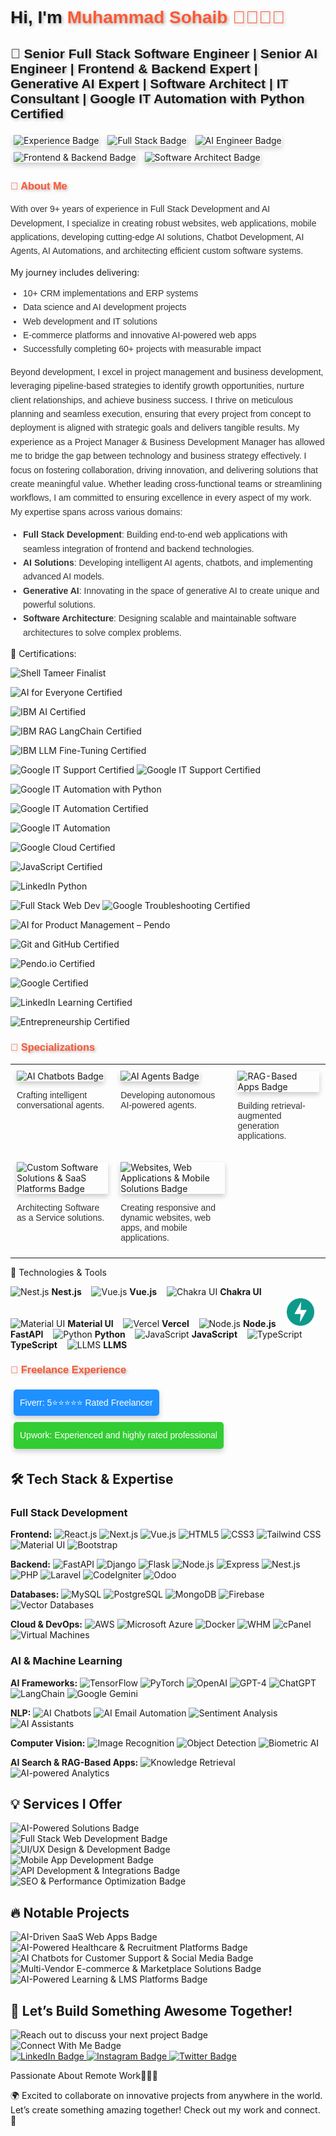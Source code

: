 <h1 style="font-family: Arial, sans-serif; text-shadow: 2px 2px 5px rgba(0,0,0,0.3);">
Hi, I'm <span style="color: #FF5733; font-weight: bold;">Muhammad Sohaib 👨🏻‍💻👋</span>
</h1>
<h2 style="font-family: Arial, sans-serif; text-shadow: 2px 2px 5px rgba(0,0,0,0.3);">
  🚀 Senior Full Stack Software Engineer | Senior AI Engineer | Frontend & Backend Expert | Generative AI Expert | Software Architect | IT Consultant | Google IT Automation with Python Certified
</h2>

<p>
  <img src="https://img.shields.io/badge/Years%20of%20Experience-9%2B-blue" alt="Experience Badge" style="margin: 5px; box-shadow: 0 4px 8px rgba(0, 0, 0, 0.2);"/>
  <img src="https://img.shields.io/badge/Full%20Stack-Expert-brightgreen" alt="Full Stack Badge" style="margin: 5px; box-shadow: 0 4px 8px rgba(0, 0, 0, 0.2);"/>
  <img src="https://img.shields.io/badge/AI%20Engineer-Expert-orange" alt="AI Engineer Badge" style="margin: 5px; box-shadow: 0 4px 8px rgba(0, 0, 0, 0.2);"/>
  <img src="https://img.shields.io/badge/Frontend%20%26%20Backend-Expert-blueviolet" alt="Frontend & Backend Badge" style="margin: 5px; box-shadow: 0 4px 8px rgba(0, 0, 0, 0.2);"/>
  <img src="https://img.shields.io/badge/Software%20Architect-Expert-yellow" alt="Software Architect Badge" style="margin: 5px; box-shadow: 0 4px 8px rgba(0, 0, 0, 0.2);"/>
</p>

<h3 style="font-family: Arial, sans-serif; font-weight: bold; color: #FF5733; text-shadow: 2px 2px 4px rgba(0,0,0,0.3);">🔹 About Me</h3>

<p style="font-family: Arial, sans-serif; font-size: 14px; color: #333; line-height: 1.6; text-align: left;">
  With over 9+ years of experience in Full Stack Development and AI Development, I specialize in creating robust websites, web applications, mobile applications, developing cutting-edge AI solutions, Chatbot Development, AI Agents, AI Automations, and architecting efficient custom software systems.
  
  My journey includes delivering:
</p>
<ul style="font-family: Arial, sans-serif; font-size: 14px; color: #333; line-height: 1.6; padding-left: 20px; text-align: left;">
  <li>10+ CRM implementations and ERP systems</li>
  <li>Data science and AI development projects</li>
  <li>Web development and IT solutions</li>
  <li>E-commerce platforms and innovative AI-powered web apps</li>
  <li>Successfully completing 60+ projects with measurable impact</li>
</ul>
<p style="font-family: Arial, sans-serif; font-size: 14px; color: #333; line-height: 1.6; text-align: left;">
  Beyond development, I excel in project management and business development, leveraging pipeline-based strategies to identify growth opportunities, nurture client relationships, and achieve business success. I thrive on meticulous planning and seamless execution, ensuring that every project from concept to deployment is aligned with strategic goals and delivers tangible results. My experience as a Project Manager & Business Development Manager has allowed me to bridge the gap between technology and business strategy effectively. I focus on fostering collaboration, driving innovation, and delivering solutions that create meaningful value. Whether leading cross-functional teams or streamlining workflows, I am committed to ensuring excellence in every aspect of my work. My expertise spans across various domains:
</p>
<ul style="font-family: Arial, sans-serif; font-size: 14px; color: #333; line-height: 1.6; padding-left: 20px; text-align: left;">
  <li><strong>Full Stack Development</strong>: Building end-to-end web applications with seamless integration of frontend and backend technologies.</li>
  <li><strong>AI Solutions</strong>: Developing intelligent AI agents, chatbots, and implementing advanced AI models.</li>
  <li><strong>Generative AI</strong>: Innovating in the space of generative AI to create unique and powerful solutions.</li>
  <li><strong>Software Architecture</strong>: Designing scalable and maintainable software architectures to solve complex problems.</li>
</ul>


📜 Certifications: 


![Shell Tameer Finalist](https://img.shields.io/badge/Top%2030%20Finalist-Shell%20Tameer%20Awards%202024-red?logo=shell&logoColor=white)

![AI for Everyone Certified](https://img.shields.io/badge/Certified-AI%20for%20Everyone%20(DeepLearning.AI)-blueviolet?logo=deeplearningdotai&logoColor=white)

![IBM AI Certified](https://img.shields.io/badge/Certified-IBM%20AI%20Engineering-blue?logo=ibm&logoColor=white)

![IBM RAG LangChain Certified](https://img.shields.io/badge/Certified-AI%20Agents%20with%20RAG%20%26%20LangChain-blue?logo=ibm&logoColor=white)

![IBM LLM Fine-Tuning Certified](https://img.shields.io/badge/Certified-LLM%20Fine--Tuning%20(IBM)-blue?logo=ibm&logoColor=white)


![Google IT Support Certified](https://img.shields.io/badge/Certified-Google%20IT%20Support%20Professional-blue?logo=google)
![Google IT Support Certified](https://img.shields.io/badge/Certified-Google%20IT%20Support%20Specialization-blue?logo=google&logoColor=white)


![Google IT Automation with Python](https://img.shields.io/badge/Certified-Google%20IT%20Automation%20with%20Python-blue?logo=google)

![Google IT Automation Certified](https://img.shields.io/badge/Certified-Google%20IT%20Automation%20Professional-blue?logo=google&logoColor=white)

![Google IT Automation](https://img.shields.io/badge/Certified-Google%20IT%20Automation%20with%20Python-blue?logo=google&logoColor=white)

![Google Cloud Certified](https://img.shields.io/badge/Certified-Configuration%20Management%20%26%20Cloud-blue?logo=googlecloud&logoColor=white)


![JavaScript Certified](https://img.shields.io/badge/Certified-JavaScript%20Essential%20Training-blue?logo=javascript&logoColor=yellow)

![LinkedIn Python](https://img.shields.io/badge/LinkedIn%20Learning-Learning%20Python-blue?logo=linkedin&logoColor=white)

![Full Stack Web Dev](https://img.shields.io/badge/LinkedIn%20Learning-Web%20Development%20Success-blue?logo=linkedin&logoColor=white)
![Google Troubleshooting Certified](https://img.shields.io/badge/Certified-Troubleshooting%20%26%20Debugging%20Techniques-blue?logo=google&logoColor=white)

![AI for Product Management – Pendo](https://img.shields.io/badge/Certified-AI%20for%20Product%20Management-blueviolet?logo=googlecloud)

![Git and GitHub Certified](https://img.shields.io/badge/Certified-Introduction%20to%20Git%20%26%20GitHub-blue?logo=github&logoColor=whi)


![Pendo.io Certified](https://img.shields.io/badge/Certified-Pendo.io%20Product%20Management-pink?logo=pendo&logoColor=white)

![Google Certified](https://img.shields.io/badge/Certified-Google%20Python%20Automation-blue?logo=google&logoColor=white)

![LinkedIn Learning Certified](https://img.shields.io/badge/Certified-LinkedIn%20Software%20Developer-blue?logo=linkedin&logoColor=white)

![Entrepreneurship Certified](https://img.shields.io/badge/Certified-Entrepreneurship%20(GSU)-blue?logo=academia&logoColor=white)





<h3 style="font-family: Arial, sans-serif; font-weight: bold; color: #FF5733; text-shadow: 2px 2px 4px rgba(0,0,0,0.3);">🔹 Specializations</h3>

<table>
  <tr>
    <td style="padding: 10px; vertical-align: top;">
      <img src="https://img.shields.io/badge/AI%20Chatbots-Intelligent%20Conversational%20Agents-blue" alt="AI Chatbots Badge" style="box-shadow: 0 4px 8px rgba(0, 0, 0, 0.2);"/>
      <p style="font-family: Arial, sans-serif; font-size: 14px; color: #333;">Crafting intelligent conversational agents.</p>
    </td>
    <td style="padding: 10px; vertical-align: top;">
      <img src="https://img.shields.io/badge/AI%20Agents-Autonomous%20AI--Powered%20Agents-green" alt="AI Agents Badge" style="box-shadow: 0 4px 8px rgba(0, 0, 0, 0.2);"/>
      <p style="font-family: Arial, sans-serif; font-size: 14px; color: #333;">Developing autonomous AI-powered agents.</p>
    </td>
    <td style="padding: 10px; vertical-align: top;">
      <img src="https://img.shields.io/badge/RAG--Based%20Apps-Retrieval--Augmented%20Generation-orange" alt="RAG-Based Apps Badge" style="box-shadow: 0 4px 8px rgba(0, 0, 0, 0.2);"/>
      <p style="font-family: Arial, sans-serif; font-size: 14px; color: #333;">Building retrieval-augmented generation applications.</p>
    </td>
  </tr>
  <tr>
    <td style="padding: 10px; vertical-align: top;">
      <img src="https://img.shields.io/badge/Custom%20Software%20Solutions%20%26%20SaaS%20Platforms-Architecting%20SaaS-red" alt="Custom Software Solutions & SaaS Platforms Badge" style="box-shadow: 0 4px 8px rgba(0, 0, 0, 0.2);"/>
      <p style="font-family: Arial, sans-serif; font-size: 14px; color: #333;">Architecting Software as a Service solutions.</p>
    </td>
    <td style="padding: 10px; vertical-align: top;">
      <img src="https://img.shields.io/badge/Websites%2C%20Web%20Applications%20%26%20Mobile%20Solutions-Responsive%20%26%20Dynamic-yellow" alt="Websites, Web Applications & Mobile Solutions Badge" style="box-shadow: 0 4px 8px rgba(0, 0, 0, 0.2);"/>
      <p style="font-family: Arial, sans-serif; font-size: 14px; color: #333;">Creating responsive and dynamic websites, web apps, and mobile applications.</p>
    </td>
  </tr>
</table>

🚀 Technologies & Tools

![Nest.js](https://img.icons8.com/color/48/000000/nestjs.png) **Nest.js** &nbsp;&nbsp;
![Vue.js](https://img.icons8.com/color/48/000000/vue-js.png) **Vue.js** &nbsp;&nbsp;
![Chakra UI](https://img.icons8.com/color/48/000000/chakra-ui.png) **Chakra UI** &nbsp;&nbsp;
![Material UI](https://img.icons8.com/color/48/000000/material-ui.png) **Material UI** &nbsp;&nbsp;
![Vercel](https://img.icons8.com/ios-filled/50/000000/cloud.png) **Vercel** &nbsp;&nbsp;
![Node.js](https://img.icons8.com/color/48/000000/nodejs.png) **Node.js** &nbsp;&nbsp;
<img src="https://raw.githubusercontent.com/github/explore/main/topics/fastapi/fastapi.png" alt="FastAPI" width="48"/> **FastAPI** &nbsp;&nbsp;
![Python](https://img.icons8.com/color/48/000000/python.png) **Python** &nbsp;&nbsp;
![JavaScript](https://img.icons8.com/color/48/000000/javascript.png) **JavaScript** &nbsp;&nbsp;
![TypeScript](https://img.icons8.com/color/48/000000/typescript.png) **TypeScript** &nbsp;&nbsp;
![LLMS](https://img.icons8.com/color/48/000000/ai.png) **LLMS**


<h3 style="font-family: Arial, sans-serif; font-weight: bold; color: #FF5733; text-shadow: 2px 2px 4px rgba(0,0,0,0.3);">🔹 Freelance Experience</h3>

<p style="font-family: Arial, sans-serif; font-size: 14px; color: #333; line-height: 1.6;">
  <span style="display: inline-block; padding: 10px; margin: 5px; box-shadow: 0 4px 8px rgba(0, 0, 0, 0.2); background-color: #1E90FF; color: white; border-radius: 5px;">Fiverr: 5⭐⭐⭐⭐⭐ Rated Freelancer</span> <br>
  <span style="display: inline-block; padding: 10px; margin: 5px; box-shadow: 0 4px 8px rgba(0, 0, 0, 0.2); background-color: #32CD32; color: white; border-radius: 5px;">Upwork: Experienced and highly rated professional</span>
</p>




## 🛠 Tech Stack & Expertise


### Full Stack Development

**Frontend:**
![React.js](https://img.shields.io/badge/-React-61DAFB?logo=react&logoColor=white&style=flat)
![Next.js](https://img.shields.io/badge/-Next.js-000000?logo=next.js&logoColor=white&style=flat)
![Vue.js](https://img.shields.io/badge/-Vue.js-4FC08D?logo=vue.js&logoColor=white&style=flat)
![HTML5](https://img.shields.io/badge/-HTML5-E34F26?logo=html5&logoColor=white&style=flat)
![CSS3](https://img.shields.io/badge/-CSS3-1572B6?logo=css3&logoColor=white&style=flat)
![Tailwind CSS](https://img.shields.io/badge/-Tailwind_CSS-38B2AC?logo=tailwind-css&logoColor=white&style=flat)
![Material UI](https://img.shields.io/badge/-Material_UI-0081CB?logo=material-ui&logoColor=white&style=flat)
![Bootstrap](https://img.shields.io/badge/-Bootstrap-7952B3?logo=bootstrap&logoColor=white&style=flat)

**Backend:**
![FastAPI](https://img.shields.io/badge/-FastAPI-009688?logo=fastapi&logoColor=white&style=flat)
![Django](https://img.shields.io/badge/-Django-092E20?logo=django&logoColor=white&style=flat)
![Flask](https://img.shields.io/badge/-Flask-000000?logo=flask&logoColor=white&style=flat)
![Node.js](https://img.shields.io/badge/-Node.js-339933?logo=node.js&logoColor=white&style=flat)
![Express](https://img.shields.io/badge/-Express-000000?logo=express&logoColor=white&style=flat)
![Nest.js](https://img.shields.io/badge/-Nest.js-E0234E?logo=nestjs&logoColor=white&style=flat)
![PHP](https://img.shields.io/badge/-PHP-777BB4?logo=php&logoColor=white&style=flat)
![Laravel](https://img.shields.io/badge/-Laravel-FF2D20?logo=laravel&logoColor=white&style=flat)
![CodeIgniter](https://img.shields.io/badge/-CodeIgniter-EF4223?logo=codeigniter&logoColor=white&style=flat)
![Odoo](https://img.shields.io/badge/-Odoo-875A7B?logo=odoo&logoColor=white&style=flat)

**Databases:**
![MySQL](https://img.shields.io/badge/-MySQL-4479A1?logo=mysql&logoColor=white&style=flat)
![PostgreSQL](https://img.shields.io/badge/-PostgreSQL-336791?logo=postgresql&logoColor=white&style=flat)
![MongoDB](https://img.shields.io/badge/-MongoDB-47A248?logo=mongodb&logoColor=white&style=flat)
![Firebase](https://img.shields.io/badge/-Firebase-FFCA28?logo=firebase&logoColor=white&style=flat)
![Vector Databases](https://img.shields.io/badge/-Vector_Databases-007ACC?logo=databricks&logoColor=white&style=flat)

**Cloud & DevOps:**
![AWS](https://img.shields.io/badge/-AWS-232F3E?logo=amazon-aws&logoColor=white&style=flat)
![Microsoft Azure](https://img.shields.io/badge/-Microsoft_Azure-0078D4?logo=microsoft-azure&logoColor=white&style=flat)
![Docker](https://img.shields.io/badge/-Docker-2496ED?logo=docker&logoColor=white&style=flat)
![WHM](https://img.shields.io/badge/-WHM-FF6C37?logo=whm&logoColor=white&style=flat)
![cPanel](https://img.shields.io/badge/-cPanel-FF6C37?logo=cpanel&logoColor=white&style=flat)
![Virtual Machines](https://img.shields.io/badge/-Virtual_Machines-007ACC?logo=vmware&logoColor=white&style=flat)

### AI & Machine Learning

**AI Frameworks:**
![TensorFlow](https://img.shields.io/badge/-TensorFlow-FF6F00?logo=tensorflow&logoColor=white&style=flat)
![PyTorch](https://img.shields.io/badge/-PyTorch-EE4C2C?logo=pytorch&logoColor=white&style=flat)
![OpenAI](https://img.shields.io/badge/-OpenAI-412991?logo=openai&logoColor=white&style=flat)
![GPT-4](https://img.shields.io/badge/-GPT--4-412991?logo=openai&logoColor=white&style=flat)
![ChatGPT](https://img.shields.io/badge/-ChatGPT-412991?logo=openai&logoColor=white&style=flat)
![LangChain](https://img.shields.io/badge/-LangChain-1A1A1A?logo=&logoColor=white&style=flat)
![Google Gemini](https://img.shields.io/badge/-Google_Gemini-4285F4?logo=google&logoColor=white&style=flat)

**NLP:**
![AI Chatbots](https://img.shields.io/badge/-AI_Chatbots-007ACC?logo=chatbot&logoColor=white&style=flat)
![AI Email Automation](https://img.shields.io/badge/-AI_Email_Automation-007ACC?logo=email&logoColor=white&style=flat)
![Sentiment Analysis](https://img.shields.io/badge/-Sentiment_Analysis-007ACC?logo=analysis&logoColor=white&style=flat)
![AI Assistants](https://img.shields.io/badge/-AI_Assistants-007ACC?logo=assistant&logoColor=white&style=flat)

**Computer Vision:**
![Image Recognition](https://img.shields.io/badge/-Image_Recognition-007ACC?logo=image&logoColor=white&style=flat)
![Object Detection](https://img.shields.io/badge/-Object_Detection-007ACC?logo=object&logoColor=white&style=flat)
![Biometric AI](https://img.shields.io/badge/-Biometric_AI-007ACC?logo=biometric&logoColor=white&style=flat)

**AI Search & RAG-Based Apps:**
![Knowledge Retrieval](https://img.shields.io/badge/-Knowledge_Retrieval-007ACC?logo=knowledge&logoColor=white&style=flat)
![AI-powered Analytics](https://img.shields.io/badge/-AI--powered_Analytics-007ACC?logo=analytics&logoColor=white&style=flat)




## 💡 Services I Offer

<div style="text-align: left;">
  <img src="https://img.shields.io/badge/AI--Powered_Solutions-Chatbots,_AI_Search,_RAG_Apps,_Automation-blue?style=for-the-badge&logo=ai" alt="AI-Powered Solutions Badge"/> <br>
  <img src="https://img.shields.io/badge/Full_Stack_Web_Development-Custom_Web_Apps,_SaaS,_AI--Powered_Platforms-green?style=for-the-badge&logo=web" alt="Full Stack Web Development Badge"/> <br>
  <img src="https://img.shields.io/badge/UI/UX_Design_&_Development-Figma,_Adobe_XD,_Tailwind,_Modern_UI-red?style=for-the-badge&logo=design" alt="UI/UX Design & Development Badge"/> <br>
  <img src="https://img.shields.io/badge/Mobile_App_Development-React_Native,_AI--Driven_Apps-orange?style=for-the-badge&logo=mobile" alt="Mobile App Development Badge"/> <br>
  <img src="https://img.shields.io/badge/API_Development_&_Integrations-FastAPI,_OpenAI,_Payment_Gateways-purple?style=for-the-badge&logo=api" alt="API Development & Integrations Badge"/> <br>
  <img src="https://img.shields.io/badge/SEO_&_Performance_Optimization-Core_Web_Vitals,_Speed_Optimization-yellow?style=for-the-badge&logo=seo" alt="SEO & Performance Optimization Badge"/>
</div>

## 🔥 Notable Projects

<div style="text-align: left;">
  <img src="https://img.shields.io/badge/AI--Driven_SaaS_Web_Apps-3DDC84?style=for-the-badge&logo=web&logoColor=white" alt="AI-Driven SaaS Web Apps Badge"/> <br>
  <img src="https://img.shields.io/badge/AI--Powered_Healthcare_&_Recruitment_Platforms-FF6F00?style=for-the-badge&logo=health&logoColor=white" alt="AI-Powered Healthcare & Recruitment Platforms Badge"/> <br>
  <img src="https://img.shields.io/badge/AI_Chatbots_for_Customer_Support_&_Social_Media-1DA1F2?style=for-the-badge&logo=chatbot&logoColor=white" alt="AI Chatbots for Customer Support & Social Media Badge"/> <br>
  <img src="https://img.shields.io/badge/Multi--Vendor_E--commerce_&_Marketplace_Solutions-FF4500?style=for-the-badge&logo=ecommerce&logoColor=white" alt="Multi-Vendor E-commerce & Marketplace Solutions Badge"/> <br>
  <img src="https://img.shields.io/badge/AI--Powered_Learning_&_LMS_Platforms-4285F4?style=for-the-badge&logo=learning&logoColor=white" alt="AI-Powered Learning & LMS Platforms Badge"/>
</div>



## 🚀 Let’s Build Something Awesome Together!

<div style="text-align: left;">
  <img src="https://img.shields.io/badge/Reach_out_to_discuss_your_next_project-blue?style=for-the-badge&logo=project&logoColor=white" alt="Reach out to discuss your next project Badge"/> <br>
  <img src="https://img.shields.io/badge/Connect_With_Me-0A66C2?style=for-the-badge&logo=connect&logoColor=white" alt="Connect With Me Badge"/> <br>
</div>

<div style="text-align: left;">
  <a href="https://www.linkedin.com/in/muhammadsohaibkhan">
    <img src="https://img.shields.io/badge/-LinkedIn-0A66C2?logo=linkedin&logoColor=white&style=for-the-badge" alt="LinkedIn Badge"/>
  </a>
  <a href="https://www.instagram.com/m.sohaibkhann">
    <img src="https://img.shields.io/badge/-Instagram-E4405F?logo=instagram&logoColor=white&style=for-the-badge" alt="Instagram Badge"/>
  </a>
  <a href="https://twitter.com/msohaibkhann">
    <img src="https://img.shields.io/badge/-Twitter-1DA1F2?logo=twitter&logoColor=white&style=for-the-badge" alt="Twitter Badge"/>
  </a>
</div>




Passionate About Remote Work👨🏻‍💻


🌍 Excited to collaborate on innovative projects from anywhere in the world. Let’s create something amazing together! Check out my work and connect. 🚀
